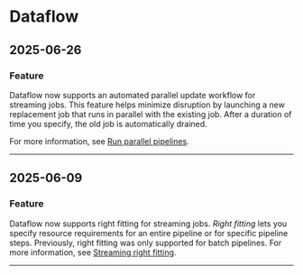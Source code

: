 # Dataflow

## 2025-06-26

### Feature

Dataflow now supports an automated parallel update workflow for streaming jobs. This feature helps minimize disruption by launching a new replacement job that runs in parallel with the existing job. After a duration of time you specify, the old job is automatically drained.

For more information, see [Run parallel pipelines](https://cloud.google.com/dataflow/docs/guides/upgrade-guide#run-parallel-pipelines).

---
## 2025-06-09

### Feature

Dataflow now supports right fitting for streaming jobs. *Right fitting* lets you specify resource requirements for an entire pipeline or for specific pipeline steps. Previously, right fitting was only supported for batch pipelines. For more information, see [Streaming right fitting](https://cloud.google.com/dataflow/docs/guides/right-fitting#streaming-right-fitting).

---
